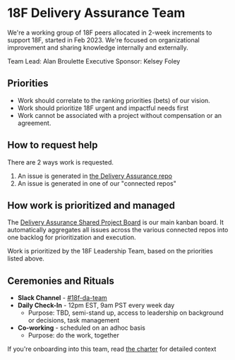 # 18F Delivery Assurance Team
We're a working group of 18F peers allocated in 2-week increments to support 18F, started in Feb 2023. We're focused on organizational improvement and sharing knowledge internally and externally.

Team Lead: Alan Broulette
Executive Sponsor: Kelsey Foley

## Priorities

- Work should correlate to the ranking priorities (bets) of our vision.
- Work should prioritize 18F urgent and impactful needs first
- Work cannot be associated with a project without compensation or an agreement.

## How to request help
There are 2 ways work is requested.
1. An issue is generated in [the Delivery Assurance repo](https://github.com/18F/delivery-assurance/issues)
2. An issue is generated in one of our "connected repos"

## How work is prioritized and managed
The [Delivery Assurance Shared Project Board](https://github.com/orgs/18F/projects/41) is our main kanban board. It automatically aggregates all issues across the various connected repos into one backlog for prioritization and execution.

Work is prioritized by the 18F Leadership Team, based on the priorities listed above.

## Ceremonies and Rituals

- **Slack Channel** - [#18f-da-team](https://gsa-tts.slack.com/archives/C04MSAWM2GM)
- **Daily Check-In** - 12pm EST, 9am PST every week day
  - Purpose: TBD, semi-stand up, access to leadership on background or
  decisions, task management
- **Co-working** - scheduled on an adhoc basis
  - Purpose: do the work, together

If you're onboarding into this team, read [the charter](charter.md) for detailed context

